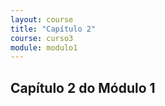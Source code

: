 ```yaml
---
layout: course
title: "Capítulo 2"
course: curso3
module: modulo1
---
```


## Capítulo 2 do Módulo 1